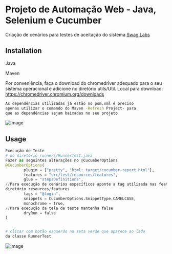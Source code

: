 # Projeto de Automação Web - Java, Selenium e Cucumber

Criação de cenários para testes de aceitação do sistema [Swag Labs](https://www.saucedemo.com/)

## Installation

Java
 
Maven

Por conveniência, faça o download do chromedriver adequado para o seu sistema operacional e adicione no diretório utils/Util. Local para download: https://chromedriver.chromium.org/downloads


```bash
As dependências utilizadas já estão no pom.xml é preciso 
apenas utilizar o comando do Maven -Refresh Project- para 
que as dependências sejam baixadas no seu projeto
```

![image](https://user-images.githubusercontent.com/102709022/228332037-e0f80f54-65a3-4833-82fe-b2f0a69325c6.png)




## Usage

```python
Execução de Teste
# no diretório runners/RunnerTest.java 
Fazer as seguintes alterações no @CucumberOptions
@CucumberOptions(
        plugin = {"pretty", "html: target/cucumber-report.html"},
        features = "src/test/resources/features",
        glue = "stepsDefinitions",
//Para execução de cenários específicos aponte a tag utilizada nas features do 
diretório resources/features
        tags = "@login",
        snippets = CucumberOptions.SnippetType.CAMELCASE,
        monochrome = true,
//Para execução da tela de teste mantenha false
        dryRun = false
)


# clicar com botão esquerdo na seta verde que aparece ao lado 
da classe RunnerTest

```

![image](https://user-images.githubusercontent.com/102709022/228332191-6a204987-4cea-4478-8b8d-9569639c31d2.png)



